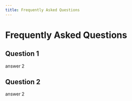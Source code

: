 ```yaml
---
title: Frequently Asked Questions
---
```


# Frequently Asked Questions

## Question 1

answer 2

## Question 2

answer 2
